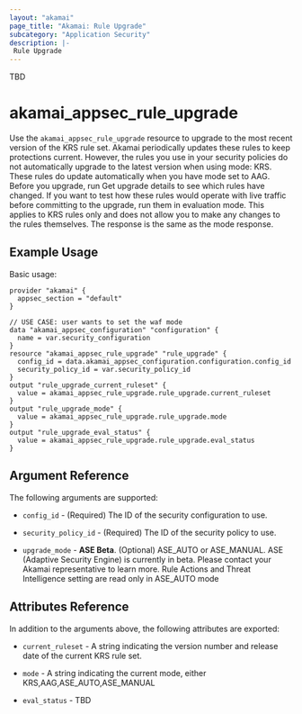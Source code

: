 ```yaml
---
layout: "akamai"
page_title: "Akamai: Rule Upgrade"
subcategory: "Application Security"
description: |-
 Rule Upgrade
---
```


TBD
# akamai_appsec_rule_upgrade

Use the `akamai_appsec_rule_upgrade` resource to upgrade to the most recent version of the KRS rule set. Akamai periodically updates these rules to keep protections current. However, the rules you use in your security policies do not automatically upgrade to the latest version when using mode: KRS. These rules do update automatically when you have mode set to AAG. Before you upgrade, run Get upgrade details to see which rules have changed. If you want to test how these rules would operate with live traffic before committing to the upgrade, run them in evaluation mode. This applies to KRS rules only and does not allow you to make any changes to the rules themselves. The response is the same as the mode response. 

## Example Usage

Basic usage:

```hcl
provider "akamai" {
  appsec_section = "default"
}

// USE CASE: user wants to set the waf mode
data "akamai_appsec_configuration" "configuration" {
  name = var.security_configuration
}
resource "akamai_appsec_rule_upgrade" "rule_upgrade" {
  config_id = data.akamai_appsec_configuration.configuration.config_id
  security_policy_id = var.security_policy_id
}
output "rule_upgrade_current_ruleset" {
  value = akamai_appsec_rule_upgrade.rule_upgrade.current_ruleset
}
output "rule_upgrade_mode" {
  value = akamai_appsec_rule_upgrade.rule_upgrade.mode
}
output "rule_upgrade_eval_status" {
  value = akamai_appsec_rule_upgrade.rule_upgrade.eval_status
}
```

## Argument Reference

The following arguments are supported:

* `config_id` - (Required) The ID of the security configuration to use.

* `security_policy_id` - (Required) The ID of the security policy to use.

* `upgrade_mode` - __ASE Beta__. (Optional) ASE_AUTO or ASE_MANUAL.  ASE (Adaptive Security Engine) is currently in beta. Please contact your Akamai representative to learn more. Rule Actions and Threat Intelligence setting are read only in ASE_AUTO mode

## Attributes Reference

In addition to the arguments above, the following attributes are exported:

 * `current_ruleset` - A string indicating the version number and release date of the current KRS rule set.

 * `mode` - A string indicating the current mode, either KRS,AAG,ASE_AUTO,ASE_MANUAL

 * `eval_status` - TBD

